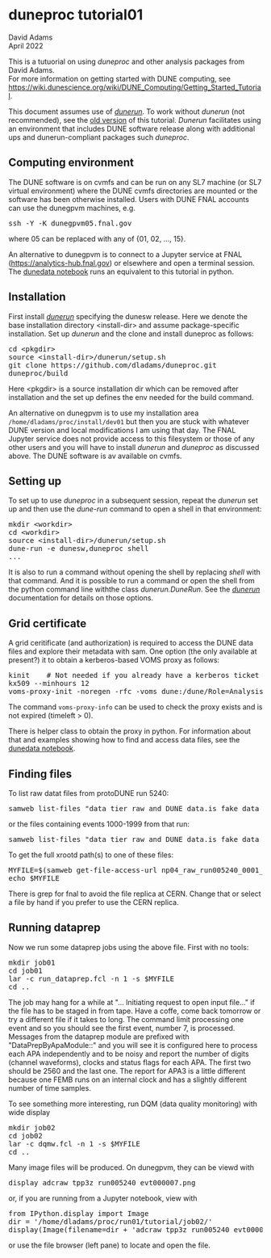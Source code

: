 # duneproc tutorial01

David Adams   
April 2022  
  
This is a tutuorial on using *duneproc* and other analysis packages from David Adams.  
For more information on getting started with DUNE computing, see
https://wiki.dunescience.org/wiki/DUNE_Computing/Getting_Started_Tutorial.

This document assumes use of [*dunerun*](https://github.com/dladams/dunerun).
To work without *dunerun* (not recommended), see the [old version](tutorial01-old.md)
of this tutorial. *Dunerun* facilitates using an environment that includes DUNE
software release along with additional ups and dunerun-compliant packages such
*duneproc*.

## Computing environment

The DUNE software is on cvmfs and can be run on any SL7 machine (or SL7 virtual environment) where the DUNE cvmfs directories are mounted or the
software has been otherwise installed.
Users with DUNE FNAL accounts can use the dunegpvm machines, e.g.
<pre>
ssh -Y -K dunegpvm05.fnal.gov
</pre>
where 05 can be replaced with any of {01, 02, ..., 15}.

An alternative to dunegpvm is to connect to a Jupyter service at FNAL (<https://analytics-hub.fnal.gov>) or elsewhere and open a terminal session.
The [dunedata notebook](https://github.com/dladams/dunerun/blob/master/ipynb/dunedata.ipynb) runs an equivalent to this tutorial in python.

## Installation

First install [*dunerun*](https://github.com/dladams/dunerun) specifying the dunesw release.
Here we denote the base installation directory \<install-dir> and assume package-specific installation.
Set up *dunerun* and the clone and install duneproc as follows:
<pre>
cd &lt;pkgdir>
source &lt;install-dir>/dunerun/setup.sh
git clone https://github.com/dladams/duneproc.git
duneproc/build
</pre>
Here \<pkgdir> is a source installation dir which can be removed after installation and the set up defines the env needed for the build command.

An alternative on dunegpvm is to use my installation area `/home/dladams/proc/install/dev01` but then you are stuck with whatever DUNE version and
local modifications I am using that day.
The FNAL Jupyter service does not provide access to this filesystem or those of any other users and you will have to install *dunerun* and *duneproc*
as discussed above.
The DUNE software is av available on cvmfs.

## Setting up

To set up to use *duneproc* in a subsequent session, repeat the *dunerun* set up and then use the *dune-run* command to open a shell in that environment:
<pre>
mkdir &lt;workdir>
cd &lt;workdir>
source &lt;install-dir>/dunerun/setup.sh
dune-run -e dunesw,duneproc shell
...
</pre>
It is also to run a command without opening the shell by replacing *shell* with that command. And it is possible to run a command or open the shell
from the python command line withthe class *dunerun.DuneRun*.
See the [*dunerun*](https://github.com/dladams/dunerun) documentation for details on those options.

## Grid certificate

A grid ceritificate (and authorization) is required to access the DUNE data files and explore their metadata with sam.
One option (the only available at present?) it to obtain a kerberos-based VOMS proxy as follows:
<pre>
kinit    # Not needed if you already have a kerberos ticket
kx509 --minhours 12
voms-proxy-init -noregen -rfc -voms dune:/dune/Role=Analysis
</pre>

The command `voms-proxy-info` can be used to check the proxy exists and is not expired (timeleft > 0).

There is helper class to obtain the proxy in python.
For information about that and examples showing how to find and access data files, see the
[dunedata notebook](https://github.com/dladams/dunerun/blob/master/ipynb/dunedata.ipynb).

## Finding files

To list raw datat files from protoDUNE run 5240:
<pre>
samweb list-files "data_tier raw and DUNE_data.is_fake_data 0 and run_number 5240"
</pre>

or the files containing events 1000-1999 from that run:
<pre>
samweb list-files "data_tier raw and DUNE_data.is_fake_data 0 and run_number 5240 and last_event>=1000 and first_event<2000"
</pre>

To get the full xrootd path(s) to one of these files:
<pre>
MYFILE=$(samweb get-file-access-url np04_raw_run005240_0001_dl1.root --schema=root | grep fnal)
echo $MYFILE
</pre>
There is grep for fnal to avoid the file replica at CERN. Change that or select a file by hand
if you prefer to use the CERN replica.
  
## Running dataprep
  
Now we run some dataprep jobs using the above file. First with no tools:
<pre>
mkdir job01
cd job01
lar -c run_dataprep.fcl -n 1 -s $MYFILE
cd ..
</pre>
The job may hang for a while at "... Initiating request to open input file..." if the file has to be staged in from tape. Have a coffe, come back tomorrow
or try a different file if it takes to long. The command limit processing one event and so you should see the first event, number 7, is processed.
Messages from the dataprep module are prefixed with "DataPrepByApaModule::" and you will see it is configured here to process each APA independently and
to be noisy and report the number of digits (channel waveforms), clocks and status flags for each APA. The first two should be 2560 and the last one.
The report for APA3 is a little different because one FEMB runs on an internal clock and has a slightly different number of time samples.

To see something more interesting, run DQM (data quality monitoring) with wide display
<pre>
mkdir job02
cd job02
lar -c dqmw.fcl -n 1 -s $MYFILE
cd ..
</pre>
Many image files will be produced. On dunegpvm, they can be viewd with
<pre>
display adcraw_tpp3z_run005240_evt000007.png
</pre>
or, if you are running from a Jupyter notebook, view with
<pre>
from IPython.display import Image
dir = '/home/dladams/proc/run01/tutorial/job02/'
display(Image(filename=dir + 'adcraw_tpp3z_run005240_evt000007.png'))
</pre>
or use the file browser (left pane) to locate and open the file.
